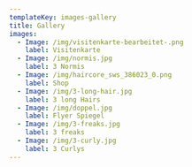 ```yaml
---
templateKey: images-gallery
title: Gallery
images:
  - Image: /img/visitenkarte-bearbeitet-.png
    label: Visitenkarte
  - Image: /img/normis.jpg
    label: 3 Normis
  - Image: /img/haircore_sws_386023_0.png
    label: Shop
  - Image: /img/3-long-hair.jpg
    label: 3 long Hairs
  - Image: /img/doppel.jpg
    label: Flyer Spiegel
  - Image: /img/3-freaks.jpg
    label: 3 freaks
  - Image: /img/3-curly.jpg
    label: 3 Curlys
---
```


